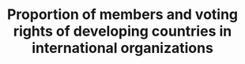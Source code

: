 ﻿---
title: >-
  Proportion  of  members  and  voting  rights  of  developing  countries  in  international  organizations
permalink: /10-6-1/
sdg_goal: 10
layout: indicator
indicator: 10.6.1
indicator_variable: null
graph: null
graph_type_description: null
graph_status_notes: null
variable_description: null
variable_notes: null
un_designated_tier: '1'
un_custodial_agency: DESA/FFDO
target_id: '10.6'
has_metadata: true
rationale_interpretation: >-
  The  UN  is  based  on  a  principle  of  sovereign  equality  of  all  its  Member  States  (Article  2,  UN  Charter).  Voting  rights  in  international  organizations,  particularly  those  under  the  auspices  of  the  UN  system,  should  respect  this  principle.  This  indicator  aims  to  measure  the  degree  to  which  States  enjoy  equal  representation  in  international  organizations.
goal_meta_link: 'http://unstats.un.org/sdgs/files/metadata-compilation/Metadata-Goal-10.pdf'
goal_meta_link_page: 8
indicator_name: >-
  Proportion  of  members  and  voting  rights  of  developing  countries  in  international  organizations
target: >-
  Ensure  enhanced  representation  and  voice  for  developing  countries  in  decision-making  in  global  international  economic  and  financial  institutions  in  order  to  deliver  more  effective,  credible,  accountable  and  legitimate  institutions.
source_title: null
source_notes: null
published: true
comments_and_limitations: Under  review.  

indicator_definition: >-
  The  indicator  is  computed  as  the  number  of  voting  rights  allocated  to  developing  countries,  divided  by  the  total  number  of  voting  rights  in  international  organizations,  multiplied  by  100.
---
